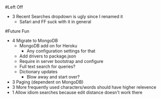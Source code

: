 #Left Off
* 3 Recent Searches dropdown is ugly since I renamed it
    * Safari and FF suck with it in general

#Future Fun
* 4 Migrate to MongoDB
   * MongoDB add on for Heroku
        * Any configuration settings for that
   *  Add drivers to package.json
   *  Require in server bootstrap and configure
   *  Full text search for queries?
   *  Dictionary updates
        * Blow away and start over?
* 3 Paging (dependent on MongoDB)
* 3 More frequently used characters/words should have higher relevence
* 1 Allow idiom searches because edit distance doesn't work there
